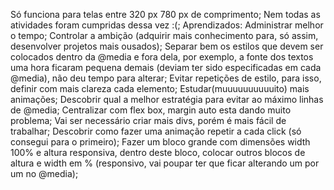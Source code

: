 Só funciona para telas entre 320 px 780 px de comprimento;
Nem todas as atividades foram cumpridas dessa vez :(;
Aprendizados: 
Administrar melhor o tempo;
Controlar a ambição (adquirir mais conhecimento para, só assim, desenvolver projetos mais ousados);
Separar bem os estilos que devem ser colocados dentro da @media e fora dela, por exemplo, a fonte dos textos uma hora ficaram pequena demais (deviam ter sido especificadas em cada @media), não deu tempo para alterar;
Evitar repetições de estilo, para isso, definir com mais clareza cada elemento;
Estudar(muuuuuuuuuuito) mais animações;
Descobrir qual a melhor estratégia para evitar ao máximo linhas de @media;
Centralizar com flex box, margin auto esta dando muito problema; Vai ser necessário criar mais divs, porém é mais fácil de trabalhar;
Descobrir como fazer uma animação repetir a cada click (só consegui para o primeiro);
Fazer um bloco grande com dimensões width 100% e altura responsiva, dentro deste bloco, colocar outros blocos de altura e width em % (responsivo, vai poupar ter que ficar alterando um por um no @media);